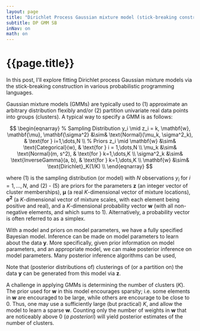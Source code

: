 ```yaml
---
layout: page
title: "Dirichlet Process Gaussian mixture model (stick-breaking construction) in various PPLs"
subtitle: DP GMM SB
inNav: on
math: on
---
```


# {{page.title}}

In this post, I'll explore fitting Dirichlet process Gaussian mixture models
via the stick-breaking construction in various probabilistic programming
languages.

Gaussian mixture models (GMMs) are typically used to (1) approximate an
arbitrary distribution flexibly and/or (2) partition univariate real data
points into groups (clusters). A typical way to specify a GMM is as follows:

$$
\begin{eqnarray}
% Sampling Distribution
y_i \mid z_i = k, \mathbf{w}, \mathbf{\mu}, \mathbf{\sigma^2} &\sim& 
\text{Normal}(\mu_k, \sigma^2_k), & \text{for } i=1,\dots,N \\
% Priors
z_i \mid \mathbf{w} &\sim& \text{Categorical}(w), & \text{for } i = 1,\dots,N \\
\mu_k &\sim& \text{Normal}(m, s^2), & \text{for } k=1,\dots,K \\
\sigma^2_k &\sim& \text{InverseGamma}(a, b), & \text{for } k=1,\dots,K \\
\mathbf{w} &\sim& \text{Dirichlet}_K(1/K) \\
\end{eqnarray}
$$

where (1) is the sampling distribution (or model) with $N$ observations $y_i$
for $i=1,\dots,N$, and (2) - (5) are priors for the parameters $\mathbf{z}$ (an
integer vector of cluster memberships), $\mathbf{\mu}$ (a real $K$-dimensional
vector of mixture locations), $\mathbf{\sigma^2}$ (a $K$-dimensional vector of
mixture scales, with each element being positive and real), and a
$K$-dimensional probability vector $\mathbf{w}$ (with all non-negative
elements, and which sums to 1). Alternatively, a probability vector is often
referred to as a simplex.

With a model and priors on model parameters, we have a fully specified Bayesian
model. Inference can be made on model parameters to learn about the data
$\mathbf{y}$. More specifically, given prior information on model parameters,
and an appropriate model, we can make posterior inference on model parameters.
Many posterior inference algorithms can be used, 

Note that (posterior distributions of) clusterings of (or a partition on) the
data $\mathbf{y}$ can be generated from this model via $\mathbf{z}$.

A challenge in applying GMMs is determining the number of clusters ($K$).  The
prior used for $\mathbf{w}$ in this model encourages sparsity; i.e. some
elements in $\mathbf{w}$ are encouraged to be large, while others are encourage
to be close to 0. Thus, one may use a sufficiently large (but practical) $K$,
and allow the model to learn a sparse $\mathbf{w}$. Counting only the number of
weights in $\mathbf{w}$ that are noticeably above 0 (*a posteriori*) will
yield posterior estimates of the number of clusters.

<!-- DP -->
<!-- Another class of sparse priors for -->
